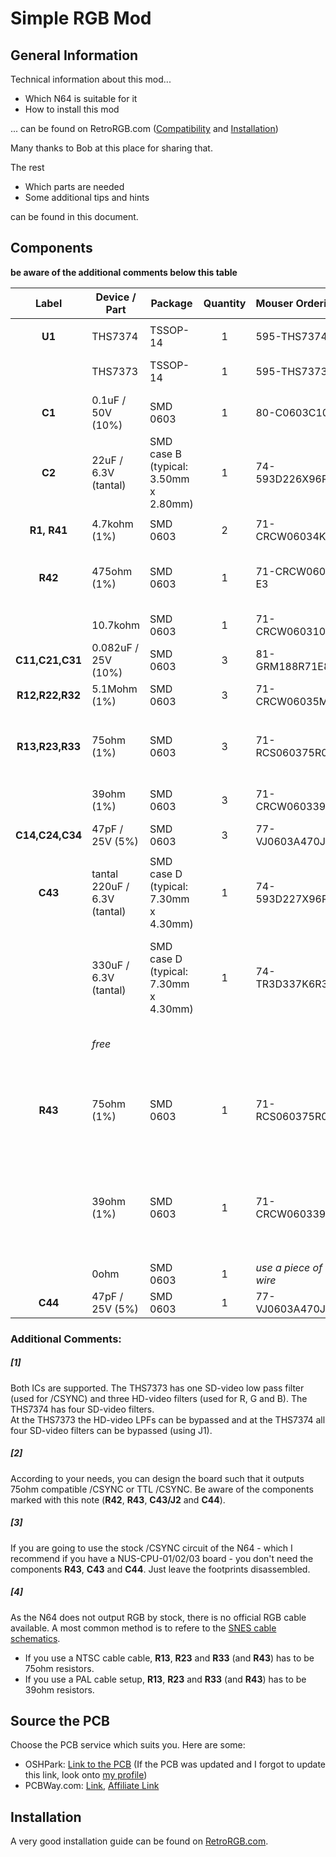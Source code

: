 # Simple RGB Mod

## General Information

Technical information about this mod...

- Which N64 is suitable for it
- How to install this mod

... can be found on RetroRGB.com ([Compatibility](http://www.retrorgb.com/n64rgbcompatible.html) and [Installation](http://www.retrorgb.com/n64rgbmod.html))

Many thanks to Bob at this place for sharing that.

The rest

- Which parts are needed
- Some additional tips and hints

can be found in this document.

## Components

**be aware of the additional comments below this table**

| Label | Device / Part | Package | Quantity | Mouser Ordering Key | Comment |
|:---:|---|---|:---:|:---|---|
| | | | | | |
| **U1** | THS7374 | TSSOP-14 | 1 | 595-THS7374IPWR | |
| | THS7373 | TSSOP-14 | 1 | 595-THS7373IPWR | **Alternative** for the THS7374 [1] |
| **C1** | 0.1uF / 50V (10%) | SMD 0603 | 1 | 80-C0603C104K9R | |  
| **C2** | 22uF / 6.3V (tantal) | SMD case B (typical: 3.50mm x 2.80mm) | 1 | 74-593D226X96R3B2TE3 |
| | | | | | |
| **R1, R41** | 4.7kohm (1%) | SMD 0603 | 2 | 71-CRCW06034K70FKEAH | |
| **R42** | 475ohm (1%) | SMD 0603 | 1 | 71-CRCW0603-475-E3 | csync compatible with 75ohm termination [2,3] |
| | 10.7kohm | SMD 0603 | 1 | 71-CRCW060310K7FKEB | TTL compatible csync [2,3] |
| **C11,C21,C31** | 0.082uF / 25V (10%) | SMD 0603 | 3 | 81-GRM188R71E823KA1D | |
| **R12,R22,R32** | 5.1Mohm (1%) | SMD 0603 | 3 | 71-CRCW06035M10FKEA | |
| | | | | | |
| **R13,R23,R33** | 75ohm (1%) | SMD 0603 | 3 | 71-RCS060375R0FKEA | NTSC-SNES RGB cable setup or direct wiring on RGB wires [4] |
| | 39ohm (1%) | SMD 0603 | 3 | 71-CRCW060339R0FKEAH | PAL-SNES cable setup on RGB wires [4] |
| **C14,C24,C34** | 47pF / 25V (5%) | SMD 0603 | 3 | 77-VJ0603A470JXXPBC | | 
| | | | | | |
| **C43** | tantal 220uF / 6.3V (tantal) | SMD case D (typical: 7.30mm x 4.30mm) | 1 | 74-593D227X96R3D2TE3 | csync compatible with 75ohm termination[2,3] |
| | 330uF / 6.3V (tantal) | SMD case D (typical: 7.30mm x 4.30mm) | 1 | 74-TR3D337K6R3E0100 | /CSYNC compatible with 75ohm termination, **Alternative** to 220uF tantal [2,3] |
| | *free* | | | | TTL compatible /CSYNC, close **J2** [2,3] |
| **R43** | 75ohm (1%) | SMD 0603 | 1 | 71-RCS060375R0FKEA | csync compatible with 75ohm termination [2,3], NTSC-SNES RGB cable setup [4] |
|| 39ohm (1%) | SMD 0603 | 1 | 71-CRCW060339R0FKEAH | /CSYNC compatible with 75ohm termination [2,3], PAL-SNES cable setup on RGB wires [4] |
| | 0ohm | SMD 0603 | 1 | *use a piece of silver wire* |  TTL compatible /CSYNC [2,3] |
| **C44** | 47pF / 25V (5%) | SMD 0603 | 1 | 77-VJ0603A470JXXPBC | [3] | 


### Additional Comments:

  
##### [1]  
Both ICs are supported. The THS7373 has one SD-video low pass filter (used for /CSYNC) and three HD-video filters (used for R, G and B). The THS7374 has four SD-video filters.  
At the THS7373 the HD-video LPFs can be bypassed and at the THS7374 all four SD-video filters can be bypassed (using J1).

##### [2]
According to your needs, you can design the board such that it outputs 75ohm compatible /CSYNC or TTL /CSYNC. Be aware of the components marked with this note (**R42**, **R43**, **C43/J2** and **C44**).

##### [3]
If you are going to use the stock /CSYNC circuit of the N64 - which I recommend if you have a NUS-CPU-01/02/03 board - you don't need the components **R43**, **C43** and **C44**. Just leave the footprints disassembled.

##### [4]
As the N64 does not output RGB by stock, there is no official RGB cable available. A most common method is to refere to the [SNES cable schematics](http://members.optusnet.com.au/eviltim/gamescart/gamescart.htm#snes).

- If you use a NTSC cable cable, **R13**, **R23** and **R33** (and **R43**) has to be 75ohm resistors.
- If you use a PAL cable setup, **R13**, **R23** and **R33** (and **R43**) has to be 39ohm resistors.

## Source the PCB
Choose the PCB service which suits you. Here are some:

- OSHPark: [Link to the PCB](https://oshpark.com/shared_projects/B3Unx78x) (If the PCB was updated and I forgot to update this link, look onto [my profile](https://oshpark.com/profiles/borti4938))
- PCBWay.com: [Link](http://www.pcbway.com/), [Affiliate Link](http://www.pcbway.com/setinvite.aspx?inviteid=10658)

## Installation

A very good installation guide can be found on [RetroRGB.com](http://www.retrorgb.com/n64rgbmod.html).